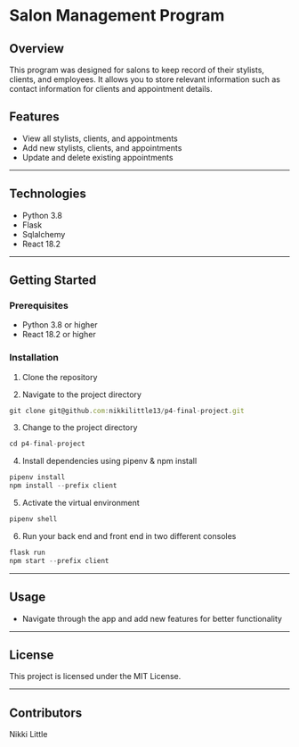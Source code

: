 # Salon Management Program

## Overview

This program was designed for salons to keep record of their stylists, clients, and employees. It allows you to store relevant information such as contact information for clients and appointment details.

## Features

- View all stylists, clients, and appointments
- Add new stylists, clients, and appointments
- Update and delete existing appointments

---

## Technologies

- Python 3.8
- Flask
- Sqlalchemy
- React 18.2

---

## Getting Started

### Prerequisites

- Python 3.8 or higher
- React 18.2 or higher

### Installation

1. Clone the repository

2. Navigate to the project directory
```javaScript
git clone git@github.com:nikkilittle13/p4-final-project.git
```

3. Change to the project directory
```javaScript
cd p4-final-project
```

4. Install dependencies using pipenv & npm install
```javascript
pipenv install
npm install --prefix client
```

5. Activate the virtual environment
```javascript
pipenv shell
```

6. Run your back end and front end in two different consoles
```javascript
flask run
npm start --prefix client
```

---

## Usage

- Navigate through the app and add new features for better functionality

---

## License

This project is licensed under the MIT License.

---

## Contributors

Nikki Little